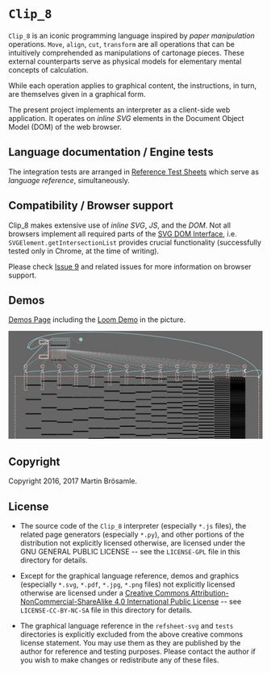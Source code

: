 `Clip_8`
========

`Clip_8` is an iconic programming language inspired by _paper manipulation_ operations. `Move`, `align`, `cut`, `transform` are all operations that can be intuitively comprehended as manipulations of cartonage pieces. These external counterparts serve as physical models for elementary mental concepts of calculation.

While each operation applies to graphical content, the instructions, in turn, are themselves given in a graphical form.

The present project implements an interpreter as a client-side web application. It operates on _inline SVG_ elements in the Document Object Model (DOM) of the web browser.


Language documentation / Engine tests
-------------------------------------

The integration tests are arranged in [Reference Test Sheets](https://broesamle.github.io/clip_8/tests/) which serve as _language reference_, simultaneously.


Compatibility / Browser support
-------------------------------

Clip_8 makes extensive use of _inline SVG_, _JS_, and the _DOM_. Not all browsers implement all required parts of the
[SVG DOM Interface](https://www.w3.org/TR/SVG11/struct.html#DOMInterfaces]), i.e. `SVGElement.getIntersectionList` provides crucial functionality (successfully tested only in Chrome, at the time of writing).

Please check [Issue 9](https://github.com/broesamle/clip_8/issues/9) and related issues for more information on browser support.


Demos
-----

[Demos Page](https://broesamle.github.io/clip_8/demos/) including the
[Loom Demo](https://broesamle.github.io/clip_8/demos/loom3.html) in the picture.

![Loom Demo](VISUAL-ABSTRACT.jpg)


Copyright
---------

Copyright 2016, 2017 Martin Brösamle.


License
-------

+ The source code of the `Clip_8` interpreter (especially `*.js` files), the related page generators (especially `*.py`), and other portions of the distribution not explicitly licensed otherwise, are licensed under the GNU GENERAL PUBLIC LICENSE -- see the `LICENSE-GPL` file in this directory for details.

+ Except for the graphical language reference, demos and graphics (especially `*.svg`, `*.pdf`, `*.jpg`, `*.png` files) not explicitly licensed otherwise are licensed under a [Creative Commons Attribution-NonCommercial-ShareAlike 4.0 International Public License](https://creativecommons.org/licenses/by-nc-sa/4.0/legalcode) -- see `LICENSE-CC-BY-NC-SA` file in this directory for details.

+ The graphical language reference in the `refsheet-svg` and `tests` directories is explicitly excluded from the above creative commons license statement. You may use them as they are published by the author for
reference and testing purposes. Please contact the author if you wish to make changes or redistribute any of these files.
